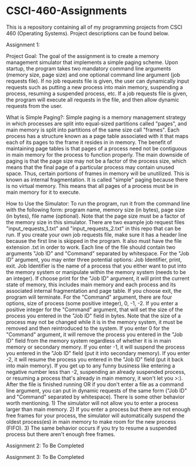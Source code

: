 # CSCI-460-Assignments
This is a repository containing all of my programming projects from CSCI 460 (Operating Systems). Project descriptions can be found below.

Assignment 1:

Project Goal:
The goal of the assignment is to create a memory management simulator that implements a simple paging scheme. Upon startup, the program takes two mandatory command line arguments (memory size, page size) and one optional command line argument (job requests file). If no job requests file is given, the user can dynamically input requests such as putting a new process into main memory, suspending a process, resuming a suspended process, etc. If a job requests file is given, the program will execute all requests in the file, and then allow dynamic requests from the user.

What is Simple Paging?:
Simple paging is a memory management strategy in which processes are split into equal-sized partitions called "pages", and main memory is split into partitions of the same size call "frames". Each process has a structure known as a page table associated with it that maps each of its pages to the frame it resides in in memory. The benefit of maintaining page tables is that pages of a process need not be contiguous in main memory for the process to function properly. The main downside of paging is that the page size may not be a factor of the process size, which means that the final page of a particular process may contain unused space. Thus, certain portions of frames in memory will be unutilized. This is known as internal fragmentation. It is called "simple" paging because there is no virtual memory. This means that all pages of a process must be in main memory for it to execute.

How to Use the Simulator:
To run the program, run it from the command line with the following form: program name, memory size (in bytes), page size (in bytes), file name (optional). Note that the page size must be a factor of the memory size in this simulator. There are two example job request files "input_requests_1.txt" and "input_requests_2.txt" in this repo that can be run. If you create your own job requests file, make sure it has a header line because the first line is skipped in the program. It also must have the file extension .txt in order to work. Each line of the file should contain two arguments "Job ID" and "Command" separated by whitespace. For the "Job ID" argument, you may enter three potential options: Job Identifier, print, exit. Job Identifier is the name of a process that you either want to put into the memory system or manipulate within the memory system (needs to be an integer). If choose print for the "Job ID" argument, it will print the current state of memory, this includes main memory and each process and its associated internal fragmentation and page table. If you choose exit, the program will terminate. For the "Command" argument, there are four options, size of process (some positive integer), 0, -1, -2. If you enter a positive integer for the "Command" argument, that will set the size of the process you entered in the "Job ID" field in bytes. Note that the size of a process may not be changed while it is in the memory system, it must be removed and then reintroduced to the system. If you enter 0 for the "Command" argument, it will remove the process you entered in the "Job ID" field from the memory system regardless of whether it is in main memory or secondary memory. If you enter -1, it will suspend the process you entered in the "Job ID" field (put it into secondary memory). If you enter -2, it will resume the process you entered in the "Job ID" field (put it back into main memory). If you get up to any funny business like entering a negative number less than -2, suspending an already suspended process, or resuming a process that's already in main memory, it won't let you >:). After the file is finished running OR if you don't enter a file as a command line argument, you can put in dynamic requests of the same form ("Job ID" and "Command" separated by whitespace). There is some other behavior worth mentioning. 1) The simulator will not allow you to enter a process larger than main memory. 2) If you enter a process but there are not enough free frames for your process, the simulator will automatically suspend the oldest process(es) in main memory to make room for the new process (FIFO). 3) The same behavior occurs if you try to resume a suspended process but there aren't enough free frames.

Assignment 2: To Be Completed

Assignment 3: To Be Completed
